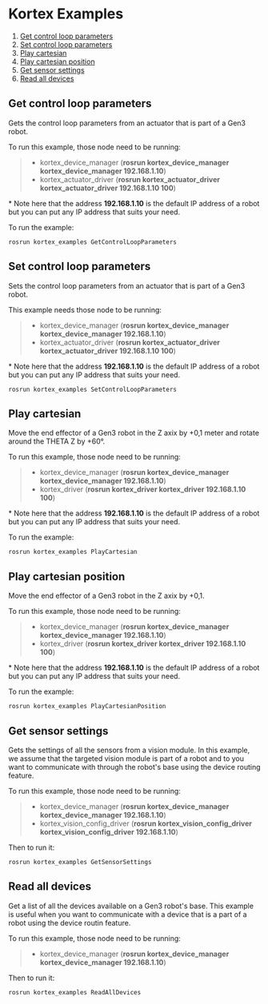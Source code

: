 <!-- 
 * Copyright (c) 2018 Kinova inc. All rights reserved.
 *
 * This software may be modified and distributed under the 
 * terms of the BSD 3-Clause license. 
 *
 * Refer to the LICENSE file for details.
 *
 * -->
# Kortex Examples

<!-- MarkdownTOC -->

1. [Get control loop parameters](#get-control-loop-parameters)
1. [Set control loop parameters](#set-control-loop-parameters)
1. [Play cartesian](#play-cartesian)
1. [Play cartesian position](#play-cartesian-position)
1. [Get sensor settings](#get-sensor-settings)
1. [Read all devices](#read-all-devices)

<!-- /MarkdownTOC -->


<a id="get-control-loop-parameters"></a>
## Get control loop parameters
<p>
Gets the control loop parameters from an actuator that is part of a Gen3 robot. 
</p>

To run this example, those node need to be running:
> - kortex\_device\_manager (**rosrun kortex\_device\_manager kortex\_device\_manager 192.168.1.10**)
> - kortex\_actuator\_driver (**rosrun kortex\_actuator\_driver kortex\_actuator\_driver 192.168.1.10 100**)

\* Note here that the address **192.168.1.10** is the default IP address of a robot but you can put any IP address that suits your need.

To run the example:

<code>rosrun kortex_examples GetControlLoopParameters</code>

<a id="set-control-loop-parameters"></a>
## Set control loop parameters
<p>
Sets the control loop parameters from an actuator that is part of a Gen3 robot. 
</p>

This example needs those node to be running:
> - kortex\_device\_manager (**rosrun kortex\_device\_manager kortex\_device\_manager 192.168.1.10**)
> - kortex\_actuator\_driver (**rosrun kortex\_actuator\_driver kortex\_actuator\_driver 192.168.1.10 100**)

\* Note here that the address **192.168.1.10** is the default IP address of a robot but you can put any IP address that suits your need.

<code>rosrun kortex_examples SetControlLoopParameters</code>

<a id="play-cartesian"></a>
## Play cartesian
<p>
Move the end effector of a Gen3 robot in the Z axix by +0,1 meter and rotate around the THETA Z by +60°. 
</p>

To run this example, those node need to be running:
> - kortex\_device\_manager (**rosrun kortex\_device\_manager kortex\_device\_manager 192.168.1.10**)
> - kortex\_driver (**rosrun kortex\_driver kortex\_driver 192.168.1.10 100**)

\* Note here that the address **192.168.1.10** is the default IP address of a robot but you can put any IP address that suits your need.

To run the example:

<code>rosrun kortex_examples PlayCartesian</code>

<a id="play-cartesian-position"></a>
## Play cartesian position

<p>
Move the end effector of a Gen3 robot in the Z axix by +0,1. 
</p>

To run this example, those node need to be running:
> - kortex\_device\_manager (**rosrun kortex\_device\_manager kortex\_device\_manager 192.168.1.10**)
> - kortex\_driver (**rosrun kortex\_driver kortex\_driver 192.168.1.10 100**)

\* Note here that the address **192.168.1.10** is the default IP address of a robot but you can put any IP address that suits your need.

To run the example:

<code>rosrun kortex_examples PlayCartesianPosition</code>

<a id="get-sensor-settings"></a>
## Get sensor settings
<p>
	Gets the settings of all the sensors from a vision module. In this example, we assume that the targeted vision module is part of a robot and to you want to communicate with through the robot's base using the device routing feature.
</p>

To run this example, those node need to be running:
> - kortex\_device\_manager (**rosrun kortex\_device\_manager kortex\_device\_manager 192.168.1.10**)
> - kortex\_vision\_config\_driver (**rosrun kortex\_vision\_config\_driver kortex\_vision\_config\_driver 192.168.1.10**)

Then to run it:

<code>rosrun kortex_examples GetSensorSettings</code>

<a id="read-all-devices"></a>
## Read all devices
<p>
	Get a list of all the devices available on a Gen3 robot's base. This example is useful when you want to communicate with a device that is a part of a robot using the device routin feature.
</p>

To run this example, those node need to be running:
> - kortex\_device\_manager (**rosrun kortex\_device\_manager kortex\_device\_manager 192.168.1.10**)

Then to run it:

<code>rosrun kortex_examples ReadAllDevices</code>


